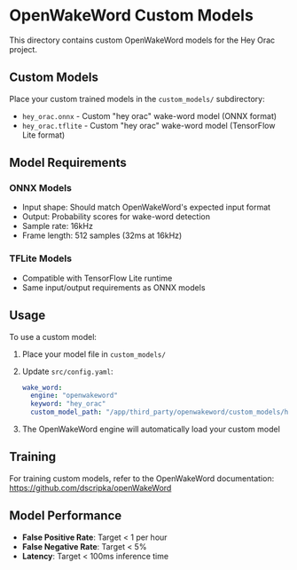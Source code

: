 # OpenWakeWord Custom Models

This directory contains custom OpenWakeWord models for the Hey Orac project.

## Custom Models

Place your custom trained models in the `custom_models/` subdirectory:

- `hey_orac.onnx` - Custom "hey orac" wake-word model (ONNX format)
- `hey_orac.tflite` - Custom "hey orac" wake-word model (TensorFlow Lite format)

## Model Requirements

### ONNX Models
- Input shape: Should match OpenWakeWord's expected input format
- Output: Probability scores for wake-word detection
- Sample rate: 16kHz
- Frame length: 512 samples (32ms at 16kHz)

### TFLite Models
- Compatible with TensorFlow Lite runtime
- Same input/output requirements as ONNX models

## Usage

To use a custom model:

1. Place your model file in `custom_models/`
2. Update `src/config.yaml`:
   ```yaml
   wake_word:
     engine: "openwakeword"
     keyword: "hey_orac"
     custom_model_path: "/app/third_party/openwakeword/custom_models/hey_orac.onnx"
   ```

3. The OpenWakeWord engine will automatically load your custom model

## Training

For training custom models, refer to the OpenWakeWord documentation:
https://github.com/dscripka/openWakeWord

## Model Performance

- **False Positive Rate**: Target < 1 per hour
- **False Negative Rate**: Target < 5%
- **Latency**: Target < 100ms inference time 